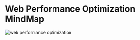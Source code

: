 # Web Performance Optimization MindMap

![web performance optimization](https://user-images.githubusercontent.com/5803001/37599891-d1460972-2bc0-11e8-8fc8-70994c739e90.png)
